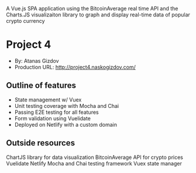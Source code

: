 A Vue.js SPA application using the BitcoinAverage real time API and the Charts.JS visualizaiton library to graph and display real-time data of popular crypto currency

# Project 4
+ By: Atanas Gizdov
+ Production URL: http://project4.naskogizdov.com/


## Outline of features
+ State management w/ Vuex
+ Unit testing coverage with Mocha and Chai
+ Passing E2E testing for all features
+ Form validation using Vuelidate
+ Deployed on Netlify with a custom domain

## Outside resources
ChartJS library for data visualization
BitcoinAverage API for crypto prices
Vuelidate
Netlify
Mocha and Chai testing framework
Vuex state manager 
